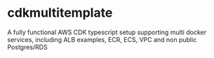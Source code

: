 # cdkmultitemplate
A fully functional AWS CDK typescript setup supporting multi docker services, including ALB examples, ECR, ECS, VPC and non public Postgres/RDS
